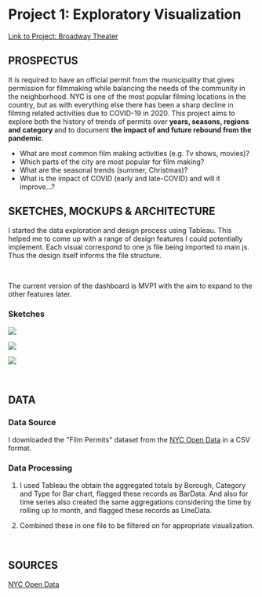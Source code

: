 # **Project 1: Exploratory Visualization**

[Link to Project: Broadway Theater](https://beyenidogan.github.io/Viz-Portfolio/Exploratory-Filming-in-NYC/)

## **PROSPECTUS**

It is required to have an official permit from the municipality that gives permission for filmmaking while balancing the needs of the community in the neighborhood. NYC is one of the most popular filming locations in the country, but as with everything else there has been a sharp decline in filming related activities due to COVID-19 in 2020. 
This project aims to explore both the history of trends of permits over <strong>years, seasons, regions and category </strong>and to document <strong>the impact of and future rebound from the pandemic</strong>.

* What are most common film making activities (e.g. Tv shows, movies)?
* Which parts of the city are most popular for film making?
* What are the seasonal trends (summer, Christmas)?
* What is the impact of COVID (early and late-COVID) and will it improve…?



## **SKETCHES, MOCKUPS & ARCHITECTURE**

I started the data exploration and design process using Tableau. This helped me to come up with a range of design features I could potentially implement.
Each visual correspond to one js file being imported to main js. Thus the design itself informs the file structure.

<br />

The current version of the dashboard is MVP1 with the aim to expand to the other features later.

### Sketches
![](https://github.com/beyenidogan/Viz-Portfolio/blob/main/assets/Documents/Exploratory_Sketch1.png)

![](https://github.com/beyenidogan/Viz-Portfolio/blob/main/assets/Documents/Exploratory_Sketch2.png)

![](https://github.com/beyenidogan/Viz-Portfolio/blob/main/assets/Documents/Exploratory_Sketch3.png)

<br />


## **DATA**

### Data Source
I downloaded the "Film Permits"  dataset from the [NYC Open Data](https://data.cityofnewyork.us/City-Government/Film-Permits/tg4x-b46p) in a CSV format.


### Data Processing

1. I used Tableau the obtain the aggregated totals by Borough, Category and Type for Bar chart, flagged these records as BarData. And also for time series also created the same aggregations considering the time by rolling up to month, and flagged these records as LineData.

2. Combined these in one file to be filtered on for appropriate visualization.

<br />


## **SOURCES**
[NYC Open Data](https://data.cityofnewyork.us/City-Government/Film-Permits/tg4x-b46p)

<br />

